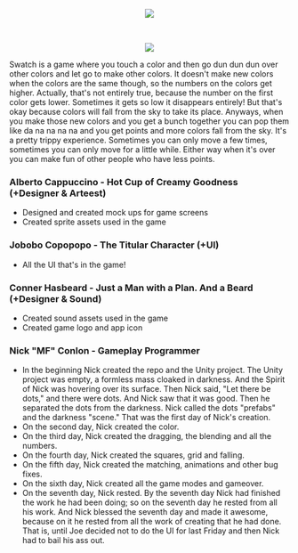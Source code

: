 <p align="center"><img src ="https://github.com/JosephCoppola/IGM450-Project3/raw/develop/Assets/Sprites/Menu/Logo.png" /></p>
<br>
<p align="center"><img src ="https://github.com/JosephCoppola/IGM450-Project3/raw/develop/Assets/Sprites/swatchscreenieforerictobehappyforever.png" /></p>

Swatch is a game where you touch a color and then go dun dun dun over other colors and let go to make other colors. It doesn't make new colors when the colors are the same though, so the numbers on the colors get higher. Actually, that's not entirely true, because the number on the first color gets lower. Sometimes it gets so low it disappears entirely! But that's okay because colors will fall from the sky to take its place. Anyways, when you make those new colors and you get a bunch together you can pop them like da na na na na and you get points and more colors fall from the sky. It's a pretty trippy experience. Sometimes you can only move a few times, sometimes you can only move for a little while. Either way when it's over you can make fun of other people who have less points.

### Alberto Cappuccino - Hot Cup of Creamy Goodness (+Designer & Arteest)
* Designed and created mock ups for game screens
* Created sprite assets used in the game

### Jobobo Copopopo - The Titular Character (+UI)
* All the UI that's in the game!

### Conner Hasbeard - Just a Man with a Plan. And a Beard (+Designer & Sound)
* Created sound assets used in the game
* Created game logo and app icon

### Nick "MF" Conlon - Gameplay Programmer
* In the beginning Nick created the repo and the Unity project. The Unity project was empty, a formless mass cloaked in darkness. And the Spirit of Nick was hovering over its surface. Then Nick said, "Let there be dots," and there were dots. And Nick saw that it was good. Then he separated the dots from the darkness. Nick called the dots "prefabs" and the darkness "scene." That was the first day of Nick's creation.
* On the second day, Nick created the color.
* On the third day, Nick created the dragging, the blending and all the numbers.
* On the fourth day, Nick created the squares, grid and falling.
* On the fifth day, Nick created the matching, animations and other bug fixes.
* On the sixth day, Nick created all the game modes and gameover.
* On the seventh day, Nick rested. By the seventh day Nick had finished the work he had been doing; so on the seventh day he rested from all his work. And Nick blessed the seventh day and made it awesome, because on it he rested from all the work of creating that he had done. That is, until Joe decided not to do the UI for last Friday and then Nick had to bail his ass out.


